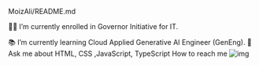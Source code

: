 MoizAli/README.md

👨‍🎓 I’m currently enrolled in Governor Initiative for IT.

📚 I’m currently learning Cloud Applied Generative AI Engineer (GenEng).
💬 Ask me about HTML, CSS ,JavaScript, TypeScript
How to reach me ![img](https://github.com/moiz257/moiz257/assets/168088647/efc7c18b-2039-455b-b264-6a208f9e88e2)


